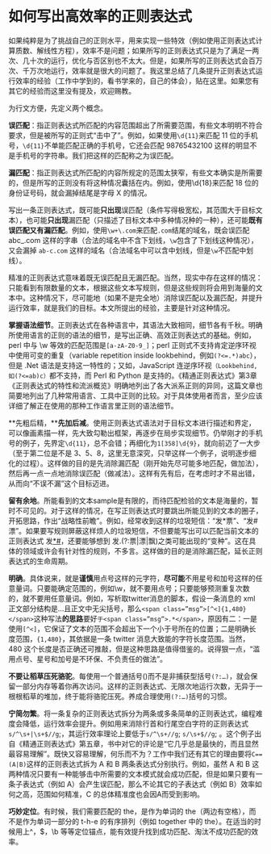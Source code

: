 # 如何写出高效率的正则表达式

如果纯粹是为了挑战自己的正则水平，用来实现一些特效（例如使用正则表达式计算质数、解线性方程），效率不是问题；如果所写的正则表达式只是为了满足一两次、几十次的运行，优化与否区别也不太大。但是，如果所写的正则表达式会百万次、千万次地运行，效率就是很大的问题了。我这里总结了几条提升正则表达式运行效率的经验（工作中学到的，看书学来的，自己的体会），贴在这里。如果您有其它的经验而这里没有提及，欢迎赐教。

为行文方便，先定义两个概念。

**误匹配**：指正则表达式所匹配的内容范围超出了所需要范围，有些文本明明不符合要求，但是被所写的正则式“击中了”。例如，如果使用`\d{11}`来匹配 11 位的手机号，`\d{11}`不单能匹配正确的手机号，它还会匹配 98765432100 这样的明显不是手机号的字符串。我们把这样的匹配称之为误匹配。

**漏匹配**：指正则表达式所匹配的内容所规定的范围太狭窄，有些文本确实是所需要的，但是所写的正则没有将这种情况囊括在内。例如，使用\d{18}来匹配 18 位的身份证号码，就会漏掉结尾是字母 X 的情况。

写出一条正则表达式，既可能**只出现**误匹配（条件写得极宽松，其范围大于目标文本），也可能**只出现**漏匹配（只描述了目标文本中多种情况种的一种），还可能**既有误匹配又有漏匹配**。例如，使用`\w+\.com`来匹配`.com`结尾的域名，既会误匹配 abc_.com 这样的字串（合法的域名中不含下划线，`\w`包含了下划线这种情况），又会漏掉 `ab-c.com` 这样的域名（合法域名中可以含中划线，但是`\w`不匹配中划线）。

精准的正则表达式意味着既无误匹配且无漏匹配。当然，现实中存在这样的情况：只能看到有限数量的文本，根据这些文本写规则，但是这些规则将会用到海量的文本中。这种情况下，尽可能地（如果不是完全地）消除误匹配以及漏匹配，并提升运行效率，就是我们的目标。本文所提出的经验，主要是针对这种情况。

**掌握语法细节**。正则表达式在各种语言中，其语法大致相同，细节各有千秋。明确所使用语言的正则的语法的细节，是写出正确、高效正则表达式的基础。例如，perl 中与 \w 等效的匹配范围是`[a-zA-Z0-9_]`；perl 正则式不支持肯定逆序环视中使用可变的重复（variable repetition inside lookbehind，例如`(?<=.*)abc`），但是 .Net 语法是支持这一特性的；又如，JavaScript 连逆序环视`（Lookbehind,如(?<=ab)c）`都不支持，而 Perl 和 Python 是支持的。《精通正则表达式》第3章《正则表达式的特性和流派概览》明确地列出了各大派系正则的异同，这篇文章也简要地列出了几种常用语言、工具中正则的比较。对于具体使用者而言，至少应该详细了解正在使用的那种工作语言里正则的语法细节。

**先粗后精，****先加后减**。使用正则表达式语法对于目标文本进行描述和界定，可以像画素描一样，先大致勾勒出框架，再逐步在局步实现细节。仍举刚才的手机号的例子，先界定`\d{11}`，总不会错；再细化为`1[358]\d{9}`，就向前迈了一大步（至于第二位是不是 3、5、8，这里无意深究，只举这样一个例子，说明逐步细化的过程）。这样做的目的是先消除漏匹配（刚开始先尽可能多地匹配，做加法），然后再一点一点地消除误匹配（做减法）。这样有先有后，在考虑时才不易出错，从而向“不误不漏”这个目标迈进。

**留有余地**。所能看到的文本sample是有限的，而待匹配检验的文本是海量的，暂时不可见的。对于这样的情况，在写正则表达式时要跳出所能见到的文本的圈子，开拓思路，作出“战略性前瞻”。例如，经常收到这样的垃圾短信：“发*票”、“发#漂”。如果要写规则屏蔽这样烦人的垃圾短信，不但要能写出可以匹配当前文本的正则表达式 发[*#](?:票|漂)，还要能够想到 发.(?:票|漂|飘)之类可能出现的“变种”。这在具体的领域或许会有针对性的规则，不多言。这样做的目的是消除漏匹配，延长正则表达式的生命周期。

**明确**。具体说来，就是**谨慎**用点号这样的元字符，**尽可能**不用星号和加号这样的任意量词。只要能确定范围的，例如\w，就不要用点号；只要能够预测重复次数的，就不要用任意量词。例如，写析取twitter消息的脚本，假设一条消息的 xml 正文部分结构是<span class=”msg”>…</span>且正文中无尖括号，那么`<span class=”msg”>[^<]{1,480}</span>`这种写法**的思路**要好`于<span class=”msg”>.*</span>`，原因有二：一是使用`[^<]`，它保证了文本的范围不会超出下一个小于号所在的位置；二是明确长度范围，`{1,480}`，其依据是一条 twitter 消息大致能的字符长度范围。当然，480 这个长度是否正确还可推敲，但是这种思路是值得借鉴的。说得狠一点，“滥用点号、星号和加号是不环保、不负责任的做法”。

**不要让稻草压死骆驼**。每使用一个普通括号()而不是非捕获型括号`(?:…)`，就会保留一部分内存等着你再次访问。这样的正则表达式、无限次地运行次数，无异于一根根稻草的堆加，终于能将骆驼压死。养成合理使用`(?:…)`括号的习惯。

**宁简勿繁**。将一条复杂的正则表达式拆分为两条或多条简单的正则表达式，编程难度会降低，运行效率会提升。例如用来消除行首和行尾空白字符的正则表达式`s/^\s+|\s+$//g`;，其运行效率理论上要低于`s/^\s+//g`; `s/\s+$//g`; 。这个例子出自《精通正则表达式》第五章，书中对它的评论是“它几乎总是最快的，而且显然最容易理解”。既快又容易理解，何乐而不为？工作中我们还有其它的理由要将`C==(A|B)`这样的正则表达式拆为 A 和 B 两条表达式分别执行。例如，虽然 A 和 B 这两种情况只要有一种能够击中所需要的文本模式就会成功匹配，但是如果只要有一条子表达式（例如 A）会产生误匹配，那么不论其它的子表达式（例如 B）效率如何之高，范围如何精准，C 的总体精准度也会因A而受到影响。

**巧妙定位**。有时候，我们需要匹配的 the，是作为单词的 the（两边有空格），而不是作为单词一部分的 t-h-e 的有序排列（例如 together 中的 the）。在适当的时候用上^，$，\b 等等定位锚点，能有效提升找到成功匹配、淘汰不成功匹配的效率。


